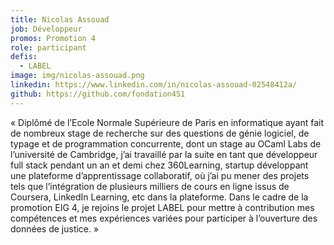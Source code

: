 ```yaml
---
title: Nicolas Assouad
job: Développeur
promos: Promotion 4
role: participant
defis:
  - LABEL
image: img/nicolas-assouad.png
linkedin: https://www.linkedin.com/in/nicolas-assouad-02548412a/
github: https://github.com/fondation451
---
```

« Diplômé de l’Ecole Normale Supérieure de Paris en informatique ayant fait de nombreux stage de recherche sur des questions de génie logiciel, de typage et de programmation concurrente, dont un stage au OCaml Labs de l’université de Cambridge, j’ai travaillé par la suite en tant que développeur full stack pendant un an et demi chez 360Learning, startup développant une plateforme d’apprentissage collaboratif, où j’ai pu mener des projets tels que l’intégration de plusieurs milliers de cours en ligne issus de Coursera, LinkedIn Learning, etc dans la plateforme. Dans le cadre de la promotion EIG 4, je rejoins le projet LABEL pour mettre à contribution mes compétences et mes expériences variées pour participer à l’ouverture des données de justice. »